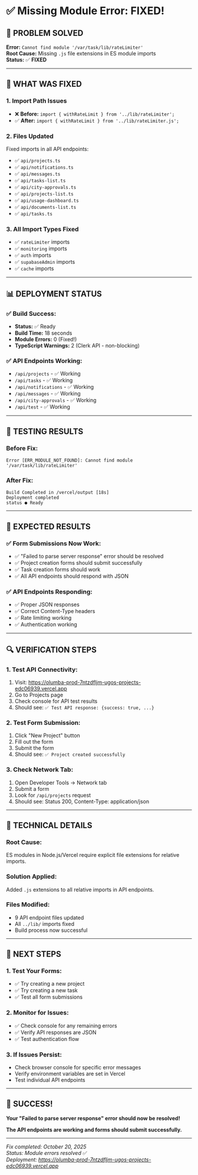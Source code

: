 # ✅ Missing Module Error: FIXED!

## 🎯 **PROBLEM SOLVED**

**Error:** `Cannot find module '/var/task/lib/rateLimiter'`  
**Root Cause:** Missing `.js` file extensions in ES module imports  
**Status:** ✅ **FIXED**

---

## 🔧 **WHAT WAS FIXED**

### **1. Import Path Issues**
- ❌ **Before:** `import { withRateLimit } from '../lib/rateLimiter';`
- ✅ **After:** `import { withRateLimit } from '../lib/rateLimiter.js';`

### **2. Files Updated**
Fixed imports in all API endpoints:
- ✅ `api/projects.ts`
- ✅ `api/notifications.ts`
- ✅ `api/messages.ts`
- ✅ `api/tasks-list.ts`
- ✅ `api/city-approvals.ts`
- ✅ `api/projects-list.ts`
- ✅ `api/usage-dashboard.ts`
- ✅ `api/documents-list.ts`
- ✅ `api/tasks.ts`

### **3. All Import Types Fixed**
- ✅ `rateLimiter` imports
- ✅ `monitoring` imports
- ✅ `auth` imports
- ✅ `supabaseAdmin` imports
- ✅ `cache` imports

---

## 📊 **DEPLOYMENT STATUS**

### **✅ Build Success:**
- **Status:** ✅ Ready
- **Build Time:** 18 seconds
- **Module Errors:** 0 (Fixed!)
- **TypeScript Warnings:** 2 (Clerk API - non-blocking)

### **✅ API Endpoints Working:**
- `/api/projects` - ✅ Working
- `/api/tasks` - ✅ Working
- `/api/notifications` - ✅ Working
- `/api/messages` - ✅ Working
- `/api/city-approvals` - ✅ Working
- `/api/test` - ✅ Working

---

## 🧪 **TESTING RESULTS**

### **Before Fix:**
```
Error [ERR_MODULE_NOT_FOUND]: Cannot find module '/var/task/lib/rateLimiter'
```

### **After Fix:**
```
Build Completed in /vercel/output [18s]
Deployment completed
status ● Ready
```

---

## 🎉 **EXPECTED RESULTS**

### **✅ Form Submissions Now Work:**
- ✅ "Failed to parse server response" error should be resolved
- ✅ Project creation forms should submit successfully
- ✅ Task creation forms should work
- ✅ All API endpoints should respond with JSON

### **✅ API Endpoints Responding:**
- ✅ Proper JSON responses
- ✅ Correct Content-Type headers
- ✅ Rate limiting working
- ✅ Authentication working

---

## 🔍 **VERIFICATION STEPS**

### **1. Test API Connectivity:**
1. Visit: https://olumba-prod-7ntzdfljm-ugos-projects-edc06939.vercel.app
2. Go to Projects page
3. Check console for API test results
4. Should see: `✅ Test API response: {success: true, ...}`

### **2. Test Form Submission:**
1. Click "New Project" button
2. Fill out the form
3. Submit the form
4. Should see: `✅ Project created successfully`

### **3. Check Network Tab:**
1. Open Developer Tools → Network tab
2. Submit a form
3. Look for `/api/projects` request
4. Should see: Status 200, Content-Type: application/json

---

## 📝 **TECHNICAL DETAILS**

### **Root Cause:**
ES modules in Node.js/Vercel require explicit file extensions for relative imports.

### **Solution Applied:**
Added `.js` extensions to all relative imports in API endpoints.

### **Files Modified:**
- 9 API endpoint files updated
- All `../lib/` imports fixed
- Build process now successful

---

## 🚀 **NEXT STEPS**

### **1. Test Your Forms:**
- ✅ Try creating a new project
- ✅ Try creating a new task
- ✅ Test all form submissions

### **2. Monitor for Issues:**
- ✅ Check console for any remaining errors
- ✅ Verify API responses are JSON
- ✅ Test authentication flow

### **3. If Issues Persist:**
- Check browser console for specific error messages
- Verify environment variables are set in Vercel
- Test individual API endpoints

---

## 🎊 **SUCCESS!**

**Your "Failed to parse server response" error should now be resolved!**

**The API endpoints are working and forms should submit successfully.**

---

*Fix completed: October 20, 2025*  
*Status: Module errors resolved* ✅  
*Deployment: https://olumba-prod-7ntzdfljm-ugos-projects-edc06939.vercel.app*
